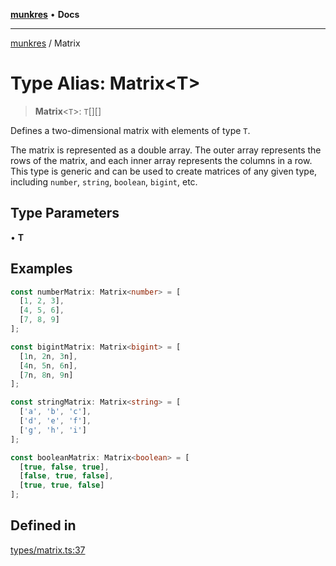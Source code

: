 [**munkres**](../README.md) • **Docs**

***

[munkres](../globals.md) / Matrix

# Type Alias: Matrix\<T\>

> **Matrix**\<`T`\>: `T`[][]

Defines a two-dimensional matrix with elements of type `T`.

The matrix is represented as a double array. The outer array represents
the rows of the matrix, and each inner array represents the columns in a
row. This type is generic and can be used to create matrices of any
given type, including `number`, `string`, `boolean`, `bigint`, etc.

## Type Parameters

• **T**

## Examples

```ts
const numberMatrix: Matrix<number> = [
  [1, 2, 3],
  [4, 5, 6],
  [7, 8, 9]
];
```

```ts
const bigintMatrix: Matrix<bigint> = [
  [1n, 2n, 3n],
  [4n, 5n, 6n],
  [7n, 8n, 9n]
];
```

```ts
const stringMatrix: Matrix<string> = [
  ['a', 'b', 'c'],
  ['d', 'e', 'f'],
  ['g', 'h', 'i']
];
```

```ts
const booleanMatrix: Matrix<boolean> = [
  [true, false, true],
  [false, true, false],
  [true, true, false]
];
```

## Defined in

[types/matrix.ts:37](https://github.com/havelessbemore/munkres/blob/96ca8c3d8a7149b86376a9ca1eea1dab78a6109c/src/types/matrix.ts#L37)
